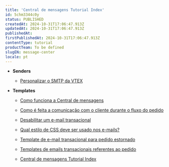 ```yaml
---
title: 'Central de mensagens Tutorial Index'
id: 5chm3344c0y
status: PUBLISHED
createdAt: 2024-10-31T17:06:47.913Z
updatedAt: 2024-10-31T17:06:47.913Z
publishedAt: 
firstPublishedAt: 2024-10-31T17:06:47.913Z
contentType: tutorial
productTeam: To be defined
slugEN: message-center
locale: pt
---
```


- **Senders**

  - [Personalizar o SMTP da VTEX](pt/docs/tutorial/personalizando-o-smtp-da-vtex)


- **Templates**

  - [Como funciona a Central de mensagens](pt/docs/tutorial/conhecendo-o-message-center)
  - [Como é feita a comunicação com o cliente durante o fluxo do pedido](pt/docs/tutorial/conversation-tracker)
  - [Desabilitar um e-mail transacional](pt/docs/tutorial/como-desabilitar-um-e-mail-transacional)
  - [Qual estilo de CSS deve ser usado nos e-mails?](pt/docs/tutorial/como-inserir-css-num-e-mail)
  - [Template de e-mail transacional para pedido estornado](pt/docs/tutorial/template-de-e-mail-transacional-para-pedido-estornado)
  - [Templates de emails transacionais referentes ao pedido](pt/docs/tutorial/templates-de-emails-transacionais)


  - [Central de mensagens Tutorial Index](pt/docs/tutorial/index-pt-tutorial-message-center)

